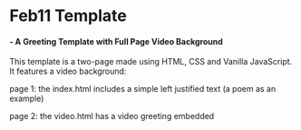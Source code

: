 # Feb11 Template 

#### - A Greeting Template with Full Page Video Background

This template is a two-page made using HTML, CSS and Vanilla JavaScript. It features a video background:

page 1: the index.html includes a simple left justified text (a poem as an example)

page 2: the video.html has a video greeting embedded
